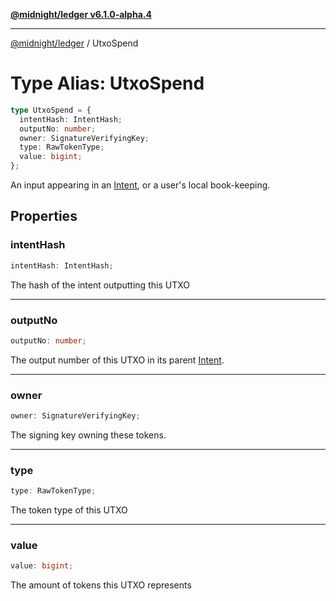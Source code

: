 [**@midnight/ledger v6.1.0-alpha.4**](../README.md)

***

[@midnight/ledger](../globals.md) / UtxoSpend

# Type Alias: UtxoSpend

```ts
type UtxoSpend = {
  intentHash: IntentHash;
  outputNo: number;
  owner: SignatureVerifyingKey;
  type: RawTokenType;
  value: bigint;
};
```

An input appearing in an [Intent](../classes/Intent.md), or a user's local book-keeping.

## Properties

### intentHash

```ts
intentHash: IntentHash;
```

The hash of the intent outputting this UTXO

***

### outputNo

```ts
outputNo: number;
```

The output number of this UTXO in its parent [Intent](../classes/Intent.md).

***

### owner

```ts
owner: SignatureVerifyingKey;
```

The signing key owning these tokens.

***

### type

```ts
type: RawTokenType;
```

The token type of this UTXO

***

### value

```ts
value: bigint;
```

The amount of tokens this UTXO represents
